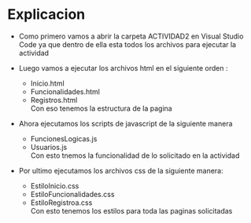 # Explicacion 
* Como primero vamos a abrir la carpeta ACTIVIDAD2 en Visual Studio Code ya que dentro de ella esta todos los archivos para ejecutar la actividad
* Luego vamos a ejecutar los archivos html en el siguiente orden :
    * Inicio.html
    * Funcionalidades.html
    * Registros.html <br>
Con eso tenemos la estructura de la pagina <br>

* Ahora ejecutamos los scripts de javascript de la siguiente manera
    * FuncionesLogicas.js
    * Usuarios.js <br>
Con esto tnemos la funcionalidad de lo solicitado en la actividad <br>

* Por ultimo ejecutamos los archivos css de la siguiente manera:
     * EstiloInicio.css
     * EstiloFuncionalidades.css
     * EstiloRegistroa.css <br>
Con esto tenemos los estilos para toda las paginas solicitadas 
